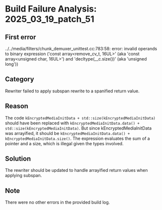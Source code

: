 # Build Failure Analysis: 2025_03_19_patch_51

## First error

../../media/filters/chunk_demuxer_unittest.cc:783:58: error: invalid operands to binary expression ('const array<remove_cv_t<unsigned char>, 16UL>' (aka 'const array<unsigned char, 16UL>') and 'decltype(__c.size())' (aka 'unsigned long'))

## Category
Rewriter failed to apply subspan rewrite to a spanified return value.

## Reason
The code `kEncryptedMediaInitData + std::size(kEncryptedMediaInitData)` should have been replaced with `kEncryptedMediaInitData.data() + std::size(kEncryptedMediaInitData)`. But since kEncryptedMediaInitData was arrayified, it should be `kEncryptedMediaInitData.data() + kEncryptedMediaInitData.size()`. The expression evaluates the sum of a pointer and a size, which is illegal given the types involved.

## Solution
The rewriter should be updated to handle arrayified return values when applying subspan.

## Note
There were no other errors in the provided build log.